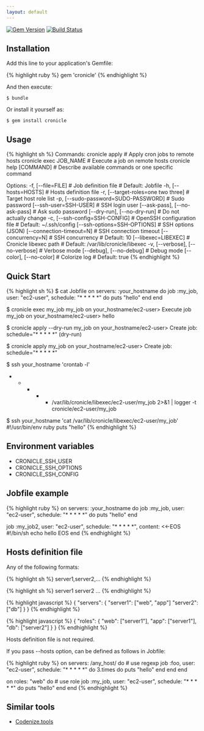 ```yaml
---
layout: default
---
```


[![Gem Version](https://badge.fury.io/rb/cronicle.svg)](http://badge.fury.io/rb/cronicle)
[![Build Status](https://travis-ci.org/winebarrel/cronicle.svg?branch=master)](https://travis-ci.org/winebarrel/cronicle)

## Installation

Add this line to your application's Gemfile:

{% highlight ruby %}
gem 'cronicle'
{% endhighlight %}

And then execute:

    $ bundle

Or install it yourself as:

    $ gem install cronicle

## Usage

{% highlight sh %}
Commands:
  cronicle apply           # Apply cron jobs to remote hosts
  cronicle exec JOB_NAME   # Execute a job on remote hosts
  cronicle help [COMMAND]  # Describe available commands or one specific command

Options:
  -f, [--file=FILE]                    # Job definition file
                                       # Default: Jobfile
  -h, [--hosts=HOSTS]                  # Hosts definition file
  -r, [--target-roles=one two three]   # Target host role list
  -p, [--sudo-password=SUDO-PASSWORD]  # Sudo password
      [--ssh-user=SSH-USER]            # SSH login user
      [--ask-pass], [--no-ask-pass]    # Ask sudo password
      [--dry-run], [--no-dry-run]      # Do not actually change
  -c, [--ssh-config=SSH-CONFIG]        # OpenSSH configuration file
                                       # Default: ~/.ssh/config
      [--ssh-options=SSH-OPTIONS]      # SSH options (JSON)
      [--connection-timeout=N]         # SSH connection timeout
      [--concurrency=N]                # SSH concurrency
                                       # Default: 10
      [--libexec=LIBEXEC]              # Cronicle libexec path
                                       # Default: /var/lib/cronicle/libexec
  -v, [--verbose], [--no-verbose]      # Verbose mode
      [--debug], [--no-debug]          # Debug mode
      [--color], [--no-color]          # Colorize log
                                       # Default: true
{% endhighlight %}

## Quick Start

{% highlight sh %}
$ cat Jobfile
on servers: :your_hostname do
  job :my_job, user: "ec2-user", schedule: "* * * * *" do
    puts "hello"
  end
end

$ cronicle exec my_job
my_job on your_hostname/ec2-user> Execute job
my_job on your_hostname/ec2-user> hello

$ cronicle apply --dry-run
my_job on your_hostname/ec2-user> Create job: schedule="* * * * *" (dry-run)

$ cronicle apply
my_job on your_hostname/ec2-user> Create job: schedule="* * * * *"

$ ssh your_hostname 'crontab -l'
* * * * * /var/lib/cronicle/libexec/ec2-user/my_job 2>&1 | logger -t cronicle/ec2-user/my_job

$ ssh your_hostname 'cat /var/lib/cronicle/libexec/ec2-user/my_job'
#!/usr/bin/env ruby
puts "hello"
{% endhighlight %}

## Environment variables

* CRONICLE_SSH_USER
* CRONICLE_SSH_OPTIONS
* CRONICLE_SSH_CONFIG

## Jobfile example

{% highlight ruby %}
on servers: :your_hostname do
  job :my_job, user: "ec2-user", schedule: "* * * * *" do
    puts "hello"
  end

  job :my_job2, user: "ec2-user", schedule: "* * * * *", content: <<-EOS
    #!/bin/sh
    echo hello
  EOS
end
{% endhighlight %}

## Hosts definition file

Any of the following formats:

{% highlight sh %}
server1,server2,...
{% endhighlight %}

{% highlight sh %}
server1
server2
...
{% endhighlight %}

{% highlight javascript %}
{
  "servers": {
    "server1": ["web", "app"]
    "server2": ["db"]
  }
}
{% endhighlight %}

{% highlight javascript %}
{
  "roles": {
    "web": ["server1"],
    "app": ["server1"],
    "db": ["server2"]
  }
}
{% endhighlight %}

Hosts definition file is not required.

If you pass --hosts option, can be defined as follows in Jobfile:

{% highlight ruby %}
on servers: /any_host/ do # use regexp
  job :foo, user: "ec2-user", schedule: "* * * * *" do
    3.times do
      puts "hello"
    end
  end
end

on roles: "web" do # use role
  job :my_job, user: "ec2-user", schedule: "* * * * *" do
    puts "hello"
  end
end
{% endhighlight %}

## Similar tools
* [Codenize.tools](http://codenize.tools/)
